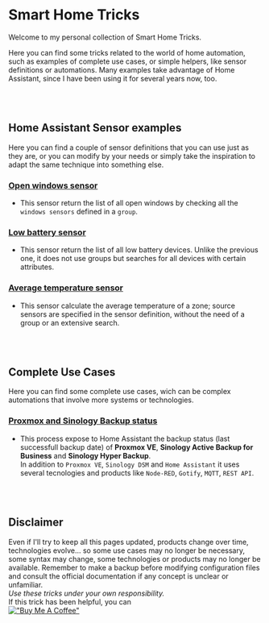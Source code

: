 # Smart Home Tricks
Welcome to my personal collection of Smart Home Tricks.

Here you can find some tricks related to the world of home automation, such as examples of complete use cases, or simple helpers, like sensor definitions or automations. 
Many examples take advantage of Home Assistant, since I have been using it for several years now, too.

<br/><br/>

## Home Assistant Sensor examples
Here you can find a couple of sensor definitions that you can use just as they are, or you can modify by your needs or simply take the inspiration to adapt the same technique into something else.

### [Open windows sensor](./Open%20Windows%20sensor/README.md)
- This sensor return the list of all open windows by checking all the `windows sensors` defined in a `group`.

### [Low battery sensor](./Low%20Battery%20sensor/README.md)
- This sensor return the list of all low battery devices. Unlike the previous one, it does not use groups but searches for all devices with certain attributes.

### [Average temperature sensor](./Average%20Temperature%20sensor/README.md)
- This sensor calculate the average temperature of a zone; source sensors are specified in the sensor definition, without the need of a group or an extensive search.

<br/><br/>

## Complete Use Cases
Here you can find some complete use cases, wich can be complex automations that involve more systems or technologies.

### [Proxmox and Sinology Backup status](./Proxmox-Sinology%20backup%20sensor/README.md)
- This process expose to Home Assistant the backup status (last successfull backup date) of **Proxmox VE**, **Sinology Active Backup for Business** and **Sinology Hyper Backup**.<br/> 
    In addition to `Proxmox VE`, `Sinology DSM` and `Home Assistant` it uses several tecnologies and products like `Node-RED`, `Gotify`, `MQTT`, `REST API`.

<br/><br/>

## Disclaimer
Even if I'll try to keep all this pages updated, products change over time, technologies evolve... so some use cases may no longer be necessary, some syntax may change, some technologies or products may no longer be available. Remember to make a backup before modifying configuration files and consult the official documentation if any concept is unclear or unfamiliar. <br/>
*Use these tricks under your own responsibility.*<br/>
If this trick has been helpful, you can <br/>[!["Buy Me A Coffee"](https://www.buymeacoffee.com/assets/img/custom_images/orange_img.png)](https://buymeacoffee.com/moreno.sirri)
